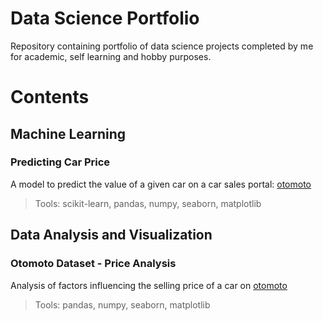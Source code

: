 # Data Science Portfolio

Repository containing portfolio of data science projects completed by me for academic, self learning and hobby purposes. 

# Contents
## Machine Learning
### Predicting Car Price
A model to predict the value of a given car on a car sales portal: [otomoto](otomoto.pl)
> Tools: scikit-learn, pandas, numpy, seaborn, matplotlib 
## Data Analysis and Visualization
### Otomoto Dataset - Price Analysis
Analysis of factors influencing the selling price of a car on [otomoto](otomoto.pl)
> Tools: pandas, numpy, seaborn, matplotlib 
